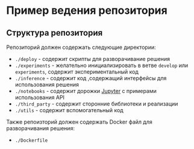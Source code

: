 # Пример ведения репозитория


## Структура репозитория
Репозиторий должен содержать следующие директории:
* `./deploy` - содержит скрипты для разворачивание решения
* `./experiments` - желательно инициализировать в ветве `develop` или `experiments`, содержит экспериментальный код
* `./inference` - содержит код ,содержащий интерфейсы для использования решения
* `./notebooks` - содержит дорожки [Jupyter](https://jupyter.org/ "Jupyter notebook") с примерами использования API
* `./third_party` - содержит сторонние библиотеки и реализации
* `./utils` - содержит вспомогательный код

Также репоизторий должен содержать Docker файл для разворачивания решения:
* `./Dockerfile`